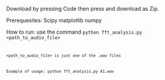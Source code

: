 Download by pressing Code then press and download as Zip. 

Prerequesites:
Scipy
matplotlib
numpy

How to run:
use the command
<Code>python fft_analysis.py <path_to_audio_file><Code/>

<path_to_audio_file> is just one of the .wav files

Example of usage:
python fft_analysis.py A1.wav
